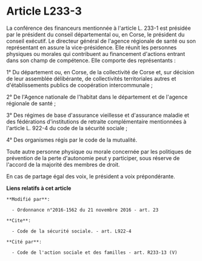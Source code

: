 # Article L233-3

La conférence des financeurs mentionnée à l'article L. 233-1 est présidée par le président du conseil départemental ou, en
Corse, le président du conseil exécutif. Le directeur général de l'agence régionale de santé ou son représentant en assure la
vice-présidence. Elle réunit les personnes physiques ou morales qui contribuent au financement d'actions entrant dans son
champ de compétence. Elle comporte des représentants : 

1° Du département ou, en Corse, de la collectivité de Corse et, sur décision de leur assemblée délibérante, de collectivités
territoriales autres et d'établissements publics de coopération intercommunale ; 

2° De l'Agence nationale de l'habitat dans le département et de l'agence régionale de santé ; 

3° Des régimes de base d'assurance vieillesse et d'assurance maladie et des fédérations d'institutions de retraite
complémentaire mentionnées à l'article L. 922-4 du code de la sécurité sociale ; 

4° Des organismes régis par le code de la mutualité. 

Toute autre personne physique ou morale concernée par les politiques de prévention de la perte d'autonomie peut y participer,
sous réserve de l'accord de la majorité des membres de droit. 

En cas de partage égal des voix, le président a voix prépondérante.

**Liens relatifs à cet article**

	**Modifié par**:

	  - Ordonnance n°2016-1562 du 21 novembre 2016 - art. 23

	**Cite**:

	  - Code de la sécurité sociale. - art. L922-4

	**Cité par**:

	  - Code de l'action sociale et des familles - art. R233-13 (V)
